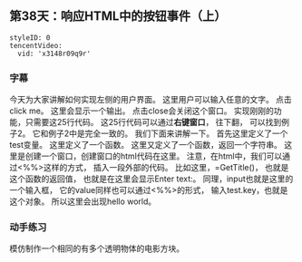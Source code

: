 ## 第38天：响应HTML中的按钮事件（上）
 
```@TencentVideo
styleID: 0
tencentVideo:
  vid: 'x3148r09q9r'

```




### 字幕

今天为大家讲解如何实现左侧的用户界面。
这里用户可以输入任意的文字。
点击click me。
这里会显示一个输出。
点击close会关闭这个窗口。
实现刚刚的功能，只需要这25行代码。
这25行代码可以通过**右键窗口**，
往下翻，
可以找到例子2。
它和例子2中是完全一致的。
我们下面来讲解一下。
首先这里定义了一个test变量。
这里定义了一个函数。
这里又定义了一个函数，返回一个字符串。
这里是创建一个窗口，创建窗口的html代码在这里。
注意，在html中，我们可以通过<%%>这样的方式，
插入一段外部的代码。
比如这里，=GetTitle()，
也就是这个函数的返回值，
也就是在这里会显示Enter text:。
同理，input也就是这里的一个输入框，
它的value同样也可以通过<%%>的形式，
输入test.key，也就是这个对象。
所以这里会出现hello world。

### 动手练习
模仿制作一个相同的有多个透明物体的电影方块。
